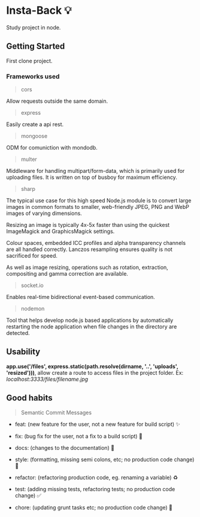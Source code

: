 # Insta-Back :bulb:

Study project in node.

## Getting Started

First clone project.

### Frameworks used

> cors

Allow requests outside the same domain.

> express

Easily create a api rest.

> mongoose

ODM for comuniction with mondodb.

> multer

Middleware for handling multipart/form-data, which is primarily used for uploading files. It is written on top of busboy for maximum efficiency.

> sharp

The typical use case for this high speed Node.js module is to convert large images in common formats to smaller, web-friendly JPEG, PNG and WebP images of varying dimensions.

Resizing an image is typically 4x-5x faster than using the quickest ImageMagick and GraphicsMagick settings.

Colour spaces, embedded ICC profiles and alpha transparency channels are all handled correctly. Lanczos resampling ensures quality is not sacrificed for speed.

As well as image resizing, operations such as rotation, extraction, compositing and gamma correction are available.

> socket.io

Enables real-time bidirectional event-based communication.

> nodemon

Tool that helps develop node.js based applications by automatically restarting the node application when file changes in the directory are detected.

## Usability

**app.use('/files', express.static(path.resolve(dirname, '..', 'uploads', 'resized')))**, allow create a route to access files in the project folder. Ex: _localhost:3333/files/filename.jpg_

## Good habits

> Semantic Commit Messages

- feat: (new feature for the user, not a new feature for build script) :sparkles:

- fix: (bug fix for the user, not a fix to a build script) :bug:

- docs: (changes to the documentation) :pencil:

- style: (formatting, missing semi colons, etc; no production code change) :lipstick:

- refactor: (refactoring production code, eg. renaming a variable) :recycle:

- test: (adding missing tests, refactoring tests; no production code change) :white_check_mark:

- chore: (updating grunt tasks etc; no production code change) :wrench:
